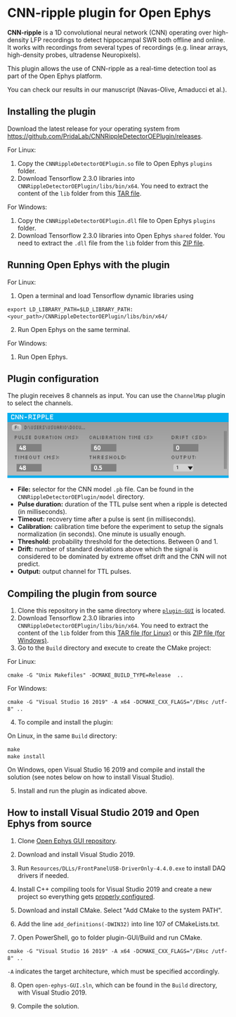 # CNN-ripple plugin for Open Ephys

**CNN-ripple** is a 1D convolutional neural network (CNN) operating over high-density LFP recordings to detect hippocampal SWR both offline and online. It works with recordings from several types of recordings (e.g. linear arrays, high-density probes, ultradense Neuropixels).

This plugin allows the use of CNN-ripple as a real-time detection tool as part of the Open Ephys platform.

You can check our results in our manuscript (Navas-Olive, Amaducci et al.).

## Installing the plugin

Download the latest release for your operating system from https://github.com/PridaLab/CNNRippleDetectorOEPlugin/releases.

For Linux:
1. Copy the `CNNRippleDetectorOEPlugin.so` file to Open Ephys `plugins` folder.
2. Download Tensorflow 2.3.0 libraries into `CNNRippleDetectorOEPlugin/libs/bin/x64`. You need to extract the content of the `lib` folder from this [TAR file](https://storage.googleapis.com/tensorflow/libtensorflow/libtensorflow-cpu-linux-x86_64-2.3.0.tar.gz).

For Windows:
1. Copy the `CNNRippleDetectorOEPlugin.dll` file to Open Ephys `plugins` folder.
2. Download Tensorflow 2.3.0 libraries into Open Ephys `shared` folder. You need to extract the `.dll` file from the `lib` folder from this [ZIP file](https://storage.googleapis.com/tensorflow/libtensorflow/libtensorflow-cpu-windows-x86_64-2.3.0.zip).


## Running Open Ephys with the plugin

For Linux:
1. Open a terminal and load Tensorflow dynamic libraries using
```
export LD_LIBRARY_PATH=$LD_LIBRARY_PATH:<your_path>/CNNRippleDetectorOEPlugin/libs/bin/x64/
```
2. Run Open Ephys on the same terminal.


For Windows:
1. Run Open Ephys.


## Plugin configuration
The plugin receives 8 channels as input. You can use the `ChannelMap` plugin to select the channels.

![CNN-ripple](cnn-ripple-plugin.png)
- **File:** selector for the CNN model `.pb` file. Can be found in the `CNNRippleDetectorOEPlugin/model` directory.
- **Pulse duration:** duration of the TTL pulse sent when a ripple is detected (in milliseconds).
- **Timeout:** recovery time after a pulse is sent (in milliseconds).
- **Calibration:** calibration time before the experiment to setup the signals normalization (in seconds). One minute is usually enough.
- **Threshold:** probability threshold for the detections. Between 0 and 1.
- **Drift:** number of standard deviations above which the signal is considered to be dominated by extreme offset drift and the CNN will not predict.
- **Output:** output channel for TTL pulses.


## Compiling the plugin from source

1. Clone this repository in the same directory where [`plugin-GUI`](https://github.com/open-ephys/plugin-GUI) is located.
2. Download Tensorflow 2.3.0 libraries into `CNNRippleDetectorOEPlugin/libs/bin/x64`. You need to extract the content of the `lib` folder from this [TAR file (for Linux)](https://storage.googleapis.com/tensorflow/libtensorflow/libtensorflow-cpu-linux-x86_64-2.3.0.tar.gz) or this [ZIP file (for Windows)](https://storage.googleapis.com/tensorflow/libtensorflow/libtensorflow-cpu-windows-x86_64-2.3.0.zip).
3. Go to the `Build` directory and execute to create the CMake project:

For Linux:
```
cmake -G "Unix Makefiles" -DCMAKE_BUILD_TYPE=Release  ..
```

For Windows:
```
cmake -G "Visual Studio 16 2019" -A x64 -DCMAKE_CXX_FLAGS="/EHsc /utf-8" ..
```

4. To compile and install the plugin:

On Linux, in the same `Build` directory:
```
make
make install
```

On Windows, open Visual Studio 16 2019 and compile and install the solution (see notes below on how to install Visual Studio).

5. Install and run the plugin as indicated above.




## How to install Visual Studio 2019 and Open Ephys from source
1. Clone [Open Ephys GUI repository](https://github.com/open-ephys/plugin-GUI).

2. Download and install Visual Studio 2019.

3. Run `Resources/DLLs/FrontPanelUSB-DriverOnly-4.4.0.exe` to install DAQ drivers if needed.

4. Install C++ compiling tools for Visual Studio 2019 and create a new project so everything gets [properly configured](https://stackoverflow.com/questions/31619296/cmake-does-not-find-visual-c-compiler).

5. Download and install CMake. Select "Add CMake to the system PATH".

6. Add the line `add_definitions(-DWIN32)` into line 107 of CMakeLists.txt.

7. Open PowerShell, go to folder plugin-GUI/Build and run CMake. 

```
cmake -G "Visual Studio 16 2019" -A x64 -DCMAKE_CXX_FLAGS="/EHsc /utf-8" ..
```

`-A` indicates the target architecture, which must be specified accordingly.

8. Open `open-ephys-GUI.sln`, which can be found in the `Build` directory, with Visual Studio 2019.

9. Compile the solution.
